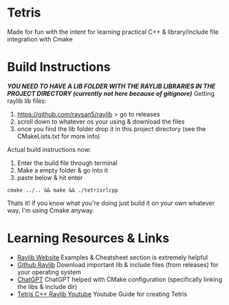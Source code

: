 # Tetris
Made for fun with the intent for learning practical C++ & library/include file integration with Cmake  

# Build Instructions
***YOU NEED TO HAVE A LIB FOLDER WITH THE RAYLIB LIBRARIES IN THE PROJECT DIRECTORY (currently not here because of gitignore)***
Getting raylib lib files:
1. https://github.com/raysan5/raylib > go to releases
2. scroll down to whatever os your using & download the files
3. once you find the lib folder drop it in this project directory (see the CMakeLists.txt for more info)  

Actual build instructions now:
1. Enter the build file through terminal
2. Make a empty folder & go into it
3. paste below & hit enter
```shell
cmake ../.. && make && ./tetrisrlcpp
```
Thats it! if you know what you're doing just build it on your own whatever way, I'm using Cmake anyway.


# Learning Resources & Links
- [Raylib Website](https://www.raylib.com) Examples & Cheatsheet section is extremely helpful
- [Github Raylib](https://github.com/raysan5/raylib) Download important lib & include files (from releases) for your operating system
- [ChatGPT](https://chat.openai.com) ChatGPT helped with CMake configuration (specifically linking the libs & include dir)
- [Tetris C++ Raylib Youtube](https://www.youtube.com/watch?v=wVYKG_ch4yM) Youtube Guide for creating Tetris




